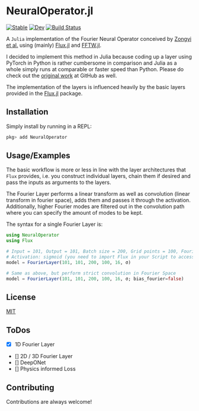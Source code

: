 
# NeuralOperator.jl

[![Stable](https://img.shields.io/badge/docs-stable-blue.svg)](https://pzimbrod.github.io/NeuralOperator.jl/stable)
[![Dev](https://img.shields.io/badge/docs-dev-blue.svg)](https://pzimbrod.github.io/NeuralOperator.jl/dev)
[![Build Status](https://github.com/pzimbrod/NeuralOperator.jl/actions/workflows/CI.yml/badge.svg?branch=main)](https://github.com/pzimbrod/NeuralOperator.jl/actions/workflows/CI.yml?query=branch%3Amain)

A `Julia` implementation of the Fourier Neural Operator conceived by [Zongyi et al.](https://arxiv.org/abs/2010.08895) 
using (mainly) [Flux.jl](https://github.com/FluxML/Flux.jl) and [FFTW.jl](https://github.com/JuliaMath/FFTW.jl).

I decided to implement this method in Julia because coding up a layer using PyTorch in Python is rather cumbersome in comparison and Julia as a whole simply runs at comparable or faster speed than Python. Please do check out the [original work](https://github.com/zongyi-li/fourier_neural_operator) at GitHub as well.

The implementation of the layers is influenced heavily by the basic layers provided in the [Flux.jl](https://github.com/FluxML/Flux.jl) package.

## Installation

Simply install by running in a REPL:

```julia
pkg> add NeuralOperator
```

## Usage/Examples

The basic workflow is more or less in line with the layer architectures that `Flux` provides, i.e. you construct individual layers, chain them if desired and pass the inputs as arguments to the layers.

The Fourier Layer performs a linear transform as well as convolution (linear transform in fourier space), adds them and passes it through the activation.
Additionally, higher Fourier modes are filtered out in the convolution path where you can specify the amount of modes to be kept.

The syntax for a single Fourier Layer is:

```julia
using NeuralOperator
using Flux

# Input = 101, Output = 101, Batch size = 200, Grid points = 100, Fourier modes = 16
# Activation: sigmoid (you need to import Flux in your Script to access the activations)
model = FourierLayer(101, 101, 200, 100, 16, σ)

# Same as above, but perform strict convolution in Fourier Space
model = FourierLayer(101, 101, 200, 100, 16, σ; bias_fourier=false)
```

## License

[MIT](https://choosealicense.com/licenses/mit/)

## ToDos

- [x] 1D Fourier Layer
- [] 2D / 3D Fourier Layer
- [] DeepONet
- [] Physics informed Loss

## Contributing

Contributions are always welcome!
